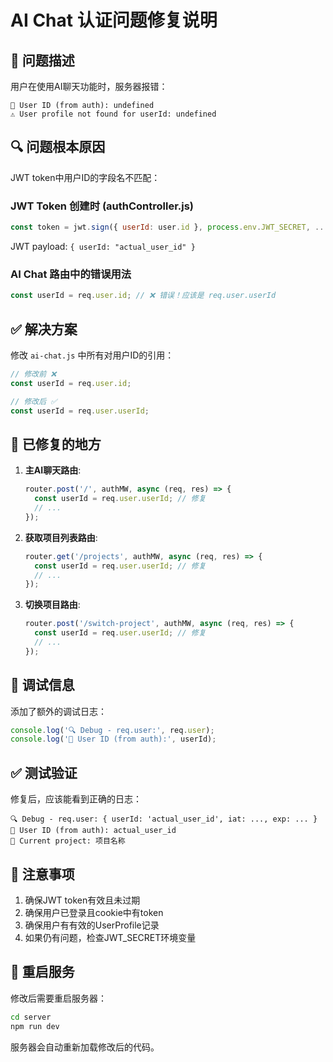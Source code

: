 # AI Chat 认证问题修复说明

## 🐛 问题描述
用户在使用AI聊天功能时，服务器报错：
```
👤 User ID (from auth): undefined
⚠️ User profile not found for userId: undefined
```

## 🔍 问题根本原因
JWT token中用户ID的字段名不匹配：

### JWT Token 创建时 (authController.js)
```javascript
const token = jwt.sign({ userId: user.id }, process.env.JWT_SECRET, ...)
```
JWT payload: `{ userId: "actual_user_id" }`

### AI Chat 路由中的错误用法
```javascript
const userId = req.user.id; // ❌ 错误！应该是 req.user.userId
```

## ✅ 解决方案
修改 `ai-chat.js` 中所有对用户ID的引用：

```javascript
// 修改前 ❌
const userId = req.user.id;

// 修改后 ✅
const userId = req.user.userId;
```

## 🔧 已修复的地方

1. **主AI聊天路由**:
   ```javascript
   router.post('/', authMW, async (req, res) => {
     const userId = req.user.userId; // 修复
     // ...
   });
   ```

2. **获取项目列表路由**:
   ```javascript
   router.get('/projects', authMW, async (req, res) => {
     const userId = req.user.userId; // 修复
     // ...
   });
   ```

3. **切换项目路由**:
   ```javascript
   router.post('/switch-project', authMW, async (req, res) => {
     const userId = req.user.userId; // 修复
     // ...
   });
   ```

## 🐛 调试信息
添加了额外的调试日志：
```javascript
console.log('🔍 Debug - req.user:', req.user);
console.log('👤 User ID (from auth):', userId);
```

## ✅ 测试验证
修复后，应该能看到正确的日志：
```
🔍 Debug - req.user: { userId: 'actual_user_id', iat: ..., exp: ... }
👤 User ID (from auth): actual_user_id
📂 Current project: 项目名称
```

## 📝 注意事项
1. 确保JWT token有效且未过期
2. 确保用户已登录且cookie中有token
3. 确保用户有有效的UserProfile记录
4. 如果仍有问题，检查JWT_SECRET环境变量

## 🔄 重启服务
修改后需要重启服务器：
```bash
cd server
npm run dev
```

服务器会自动重新加载修改后的代码。
